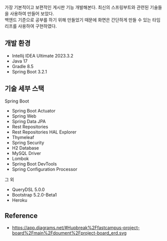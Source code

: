 가장 기본적이고 보편적인 게시판 기능 개발해본다.
최신의 스프링부트와 관련된 기술들을 사용하여 만들어 보았다.
<br/>백앤드 기준으로 공부를 하기 위해 만들었기 때문에 화면은 간단하게 만들 수 있는 타임리프를 사용하여 구현하였다.

## 개발 환경
* Intellij IDEA Ultimate 2023.3.2
* Java 17
* Gradle 8.5
* Spring Boot 3.2.1

## 기술 세부 스택
Spring Boot

* Spring Boot Actuator
* Spring Web
* Spring Data JPA
* Rest Repositories
* Rest Repositories HAL Explorer
* Thymeleaf
* Spring Security
* H2 Database
* MySQL Driver
* Lombok
* Spring Boot DevTools
* Spring Configuration Processor
  
그 외
* QueryDSL 5.0.0
* Bootstrap 5.2.0-Beta1
* Heroku

## Reference
* https://app.diagrams.net/#Hupbreak%2Ffastcampus-project-board%2Fmain%2Fdoument%2Fproject-board_erd.svg
